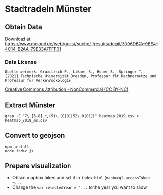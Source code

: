 # Stadtradeln Münster

## Obtain Data

Download at: https://www.mcloud.de/web/guest/suche/-/results/detail/3096DB7A-9EE4-4C14-B2AA-79E33A7FFF01

### Data License

```
Quellenvermerk: Grubitzsch P., Lißner S., Huber S., Springer T., [2021] Technische Universität Dresden, Professur für Rechnernetze und Professur für Verkehrsökologie
```

[Creative Commons Attribution - NonCommercial (CC BY-NC)](https://creativecommons.org/licenses/by-nc/)

## Extract Münster

```
grep -E "7\.[5-8].*,(51\.(8|9)|52\.0[01])" heatmap_2019.csv > heatmap_2019_ms.csv
```

## Convert to geojson

```
npm install
node index.js
```

## Prepare visualization

- Obtain mapbox token and set it in `index.html` (`mapboxgl.accessToken =...`
- Change the `var selectedYear = "...` to the year you want to show
